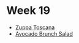 # Week 19

  * [Zuppa Toscana](https://www.budgetbytes.com/zuppa-toscana/)
  * [Avocado Brunch Salad](https://www.budgetbytes.com/blt-avocado-brunch-salad/)


